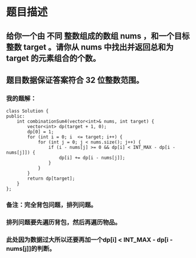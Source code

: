 # 题目描述
## 给你一个由 不同 整数组成的数组 nums ，和一个目标整数 target 。请你从 nums 中找出并返回总和为 target 的元素组合的个数。
## 题目数据保证答案符合 32 位整数范围。
### 我的题解：
```
class Solution {
public:
    int combinationSum4(vector<int>& nums, int target) {
        vector<int> dp(target + 1, 0);
        dp[0] = 1;
        for (int i = 0; i  <= target; i++) {
            for (int j = 0; j < nums.size(); j++) {
                if (i - nums[j] >= 0 && dp[i] < INT_MAX - dp[i - nums[j]]) {
                    dp[i] += dp[i - nums[j]];
                }
            }
        }
        return dp[target];
    }
};
```
### **备注**：完全背包问题，排列问题。
### 排列问题要先遍历背包，然后再遍历物品。
### 此处因为数据过大所以还要再加一个dp[i] < INT_MAX - dp[i - nums[j]]的判断。
